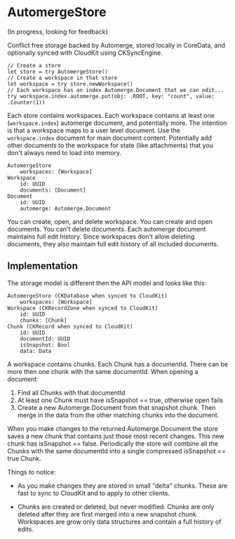 # AutomergeStore

(In progress, looking for feedback)

Conflict free storage backed by Automerge, stored locally in CoreData, and optionally synced with CloudKit using CKSyncEngine.

```
// Create a store
let store = try AutomergeStore()
// Create a workspace in that store
let workspace = try store.newWorkspace()
// Each workspace has an index Automerge.Document that we can edit...
try workspace.index.automerge.put(obj: .ROOT, key: "count", value: .Counter(1))
```

Each store contains workspaces. Each workspace contains at least one (`workspace.index`) automerge document, and potentially more. The intention is that a workspace maps to a user level document. Use the `workspace.index` document for main document content. Potentially add other documents to the workspace for state (like attachments) that you don't always need to load into memory.

```
AutomergeStore
    workspaces: [Workspace]
Workspace
    id: UUID
    documents: [Document]
Document
    id: UUID
    automerge: Automerge.Document
```

You can create, open, and delete workspace. You can create and open documents. You can't delete documents. Each automerge document maintains full edit history. Since workspaces don't allow deleting documents, they also maintain full edit history of all included documents.

## Implementation

The storage model is different then the API model and looks like this:

```
AutomergeStore (CKDatabase when synced to CloudKit)
    workspaces: [Workspace]
Workspace (CKRecordZone when synced to CloudKit)
    id: UUID
    chunks: [Chunk]
Chunk (CKRecord when synced to CloudKit)
    id: UUID
    documentId: UUID
    isSnapshot: Bool
    data: Data
```

A workspace contains chunks. Each Chunk has a documentId. There can be more then one chunk with the same documentId. When opening a document:

1. Find all Chunks with that documentId
2. At least one Chunk must have isSnapshot == true, otherwise open fails
3. Create a new Automerge.Document from that snapshot chunk. Then merge in the data from the other matching chunks into the document.

When you make changes to the returned Automerge.Document the store saves a new chunk that contains just those most recent changes. This new chunk has isSnapshot == false. Periodically the store will combine all the Chunks with the same documentId into a single compressed isSnapshot == true Chunk.

Things to notice:

- As you make changes they are stored in small "delta" chunks. These are fast to sync to CloudKit and to apply to other clients.

- Chunks are created or deleted, but never modified. Chunks are only deleted after they are first merged into a new snapshot chunk. Workspaces are grow only data structures and contain a full history of edits.
